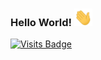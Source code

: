 ### Hello World!  <img src="https://github.com/imssurya/imssurya/blob/main/Hi.gif" width="29px">
[![Visits Badge](https://badges.pufler.dev/visits/imssurya/imssurya)](https://badges.pufler.dev/visits/imssurya/imssurya)
